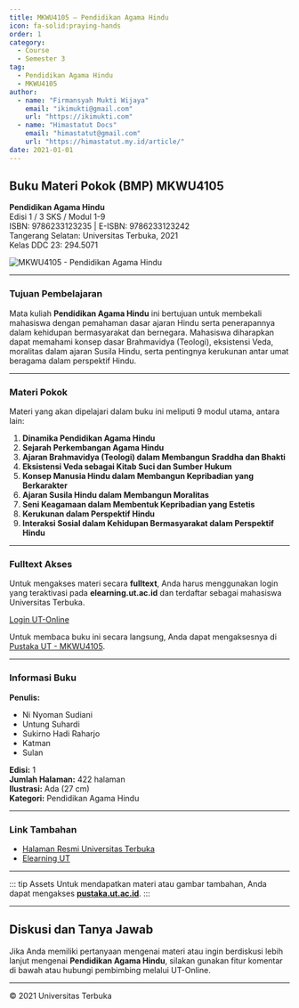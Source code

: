```yaml
--- 
title: MKWU4105 – Pendidikan Agama Hindu
icon: fa-solid:praying-hands
order: 1
category:
  - Course
  - Semester 3
tag:
  - Pendidikan Agama Hindu
  - MKWU4105
author:
  - name: "Firmansyah Mukti Wijaya"
    email: "ikimukti@gmail.com"
    url: "https://ikimukti.com"
  - name: "Himastatut Docs"
    email: "himastatut@gmail.com"
    url: "https://himastatut.my.id/article/"
date: 2021-01-01
--- 
```


## Buku Materi Pokok (BMP) MKWU4105

**Pendidikan Agama Hindu**  
Edisi 1 / 3 SKS / Modul 1-9  
ISBN: 9786233123235 | E-ISBN: 9786233123242  
Tangerang Selatan: Universitas Terbuka, 2021  
Kelas DDC 23: 294.5071  

![MKWU4105 - Pendidikan Agama Hindu](https://pustaka.ut.ac.id/lib/wp-content/uploads/2022/02/MKWU4105.jpeg)

--- 

### Tujuan Pembelajaran

Mata kuliah **Pendidikan Agama Hindu** ini bertujuan untuk membekali mahasiswa dengan pemahaman dasar ajaran Hindu serta penerapannya dalam kehidupan bermasyarakat dan bernegara. Mahasiswa diharapkan dapat memahami konsep dasar Brahmavidya (Teologi), eksistensi Veda, moralitas dalam ajaran Susila Hindu, serta pentingnya kerukunan antar umat beragama dalam perspektif Hindu.

--- 

### Materi Pokok

Materi yang akan dipelajari dalam buku ini meliputi 9 modul utama, antara lain:

1. **Dinamika Pendidikan Agama Hindu**
2. **Sejarah Perkembangan Agama Hindu**
3. **Ajaran Brahmavidya (Teologi) dalam Membangun Sraddha dan Bhakti**
4. **Eksistensi Veda sebagai Kitab Suci dan Sumber Hukum**
5. **Konsep Manusia Hindu dalam Membangun Kepribadian yang Berkarakter**
6. **Ajaran Susila Hindu dalam Membangun Moralitas**
7. **Seni Keagamaan dalam Membentuk Kepribadian yang Estetis**
8. **Kerukunan dalam Perspektif Hindu**
9. **Interaksi Sosial dalam Kehidupan Bermasyarakat dalam Perspektif Hindu**

--- 

### Fulltext Akses

Untuk mengakses materi secara **fulltext**, Anda harus menggunakan login yang teraktivasi pada **elearning.ut.ac.id** dan terdaftar sebagai mahasiswa Universitas Terbuka.

[Login UT-Online](http://elearning.ut.ac.id)

Untuk membaca buku ini secara langsung, Anda dapat mengaksesnya di [Pustaka UT - MKWU4105](https://pustaka.ut.ac.id/lib/mkwu4105-pendidikan-agama-hindu/).

--- 

### Informasi Buku

**Penulis:**  
- Ni Nyoman Sudiani  
- Untung Suhardi  
- Sukirno Hadi Raharjo  
- Katman  
- Sulan  

**Edisi:** 1  
**Jumlah Halaman:** 422 halaman  
**Ilustrasi:** Ada (27 cm)  
**Kategori:** Pendidikan Agama Hindu  

--- 

### Link Tambahan

- [Halaman Resmi Universitas Terbuka](https://www.ut.ac.id)
- [Elearning UT](http://elearning.ut.ac.id)

--- 

::: tip Assets
Untuk mendapatkan materi atau gambar tambahan, Anda dapat mengakses **[pustaka.ut.ac.id](https://pustaka.ut.ac.id)**.
:::

--- 

## Diskusi dan Tanya Jawab

Jika Anda memiliki pertanyaan mengenai materi atau ingin berdiskusi lebih lanjut mengenai **Pendidikan Agama Hindu**, silakan gunakan fitur komentar di bawah atau hubungi pembimbing melalui UT-Online.

--- 

<footer>
  <p>© 2021 Universitas Terbuka</p>
</footer>


<GitContributors />
<GitChangelog />